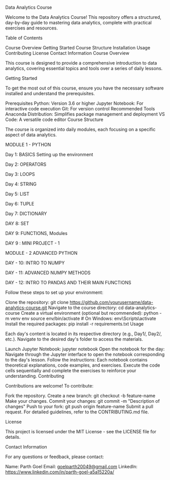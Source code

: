 Data Analytics Course

Welcome to the Data Analytics Course! This repository offers a structured, day-by-day guide to mastering data analytics, complete with practical exercises and resources.

Table of Contents

Course Overview
Getting Started
Course Structure
Installation
Usage
Contributing
License
Contact Information
Course Overview

This course is designed to provide a comprehensive introduction to data analytics, covering essential topics and tools over a series of daily lessons.

Getting Started

To get the most out of this course, ensure you have the necessary software installed and understand the prerequisites.

Prerequisites
Python: Version 3.6 or higher
Jupyter Notebook: For interactive code execution
Git: For version control
Recommended Tools
Anaconda Distribution: Simplifies package management and deployment
VS Code: A versatile code editor
Course Structure

The course is organized into daily modules, each focusing on a specific aspect of data analytics.

MODULE 1 - PYTHON

Day 1: BASICS 
Setting up the environment

Day 2: OPERATORS 

Day 3: LOOPS

Day 4: STRING

Day 5: LIST

Day 6: TUPLE

Day 7: DICTIONARY 

DAY 8: SET

DAY 9: FUNCTIONS, Modules

DAY 9 : MINI PROJECT - 1 

MODULE - 2  ADVANCED PYTHON 

DAY - 10: INTRO TO NUMPY 

DAY - 11: ADVANCED NUMPY METHODS 

DAY - 12: INTRO TO PANDAS AND THEIR MAIN FUNCTIONS

Follow these steps to set up your environment:

Clone the repository:
git clone https://github.com/yourusername/data-analytics-course.git
Navigate to the course directory:
cd data-analytics-course
Create a virtual environment (optional but recommended):
python -m venv env
source env/bin/activate  # On Windows: env\Scripts\activate
Install the required packages:
pip install -r requirements.txt
Usage

Each day's content is located in its respective directory (e.g., Day1/, Day2/, etc.). Navigate to the desired day's folder to access the materials.

Launch Jupyter Notebook:
jupyter notebook
Open the notebook for the day:
Navigate through the Jupyter interface to open the notebook corresponding to the day's lesson.
Follow the instructions:
Each notebook contains theoretical explanations, code examples, and exercises. Execute the code cells sequentially and complete the exercises to reinforce your understanding.
Contributing

Contributions are welcome! To contribute:

Fork the repository.
Create a new branch:
git checkout -b feature-name
Make your changes.
Commit your changes:
git commit -m "Description of changes"
Push to your fork:
git push origin feature-name
Submit a pull request.
For detailed guidelines, refer to the CONTRIBUTING.md file.

License

This project is licensed under the MIT License - see the LICENSE file for details.

Contact Information

For any questions or feedback, please contact:

Name: Parth Goel
Email: goelparth20049@gmail.com
LinkedIn: https://www.linkedin.com/in/parth-goel-a5a15220a/